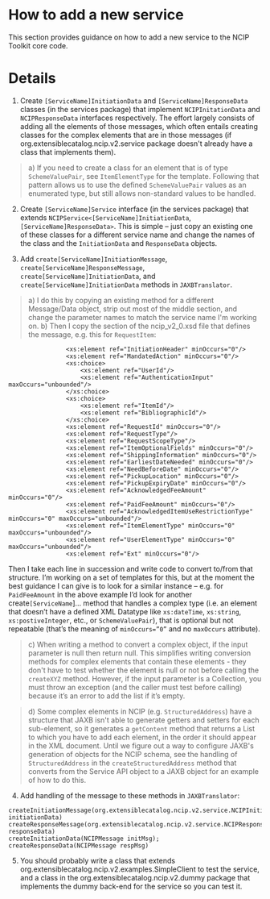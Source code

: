 # How to add a new service #

This section provides guidance on how to add a new service to the NCIP Toolkit core code.


# Details #

1) Create `[ServiceName]InitiationData` and `[ServiceName]ResponseData` classes (in the services package) that implement `NCIPInitationData` and `NCIPResponseData` interfaces respectively. The effort largely consists of adding all the elements of those messages, which often entails creating classes for the complex elements that are in those messages (if org.extensiblecatalog.ncip.v2.service package doesn't already have a class that implements them).
> a) If you need to create a class for an element that is of type `SchemeValuePair`, see `ItemElementType` for the template. Following that pattern allows us to use the defined `SchemeValuePair` values as an enumerated type, but still allows non-standard values to be handled.

2) Create `[ServiceName]Service` interface (in the services package) that extends `NCIPService<[ServiceName]InitiationData`, `[ServiceName]ResponseData>`. This is simple – just copy an existing one of these classes for a different service name and change the names of the class and the `InitiationData` and `ResponseData` objects.

3) Add `create[ServiceName]InitiationMessage`, `create[ServiceName]ResponseMessage`, `create[ServiceName]InitiationData`, and `create[ServiceName]InitiationData` methods in `JAXBTranslator`.
> a) I do this by copying an existing method for a different Message/Data object, strip out most of the middle section, and change the parameter names to match the service name I'm working on.
> b) Then I copy the section of the ncip\_v2\_0.xsd file that defines the message, e.g. this for `RequestItem`:
```
				<xs:element ref="InitiationHeader" minOccurs="0"/>
				<xs:element ref="MandatedAction" minOccurs="0"/>
				<xs:choice>
					<xs:element ref="UserId"/>
					<xs:element ref="AuthenticationInput" maxOccurs="unbounded"/>
				</xs:choice>
				<xs:choice>
					<xs:element ref="ItemId"/>
					<xs:element ref="BibliographicId"/>
				</xs:choice>
				<xs:element ref="RequestId" minOccurs="0"/>
				<xs:element ref="RequestType"/>
				<xs:element ref="RequestScopeType"/>
				<xs:element ref="ItemOptionalFields" minOccurs="0"/>
				<xs:element ref="ShippingInformation" minOccurs="0"/>
				<xs:element ref="EarliestDateNeeded" minOccurs="0"/>
				<xs:element ref="NeedBeforeDate" minOccurs="0"/>
				<xs:element ref="PickupLocation" minOccurs="0"/>
				<xs:element ref="PickupExpiryDate" minOccurs="0"/>
				<xs:element ref="AcknowledgedFeeAmount" minOccurs="0"/>
				<xs:element ref="PaidFeeAmount" minOccurs="0"/>
				<xs:element ref="AcknowledgedItemUseRestrictionType" minOccurs="0" maxOccurs="unbounded"/>
				<xs:element ref="ItemElementType" minOccurs="0" maxOccurs="unbounded"/>
				<xs:element ref="UserElementType" minOccurs="0" maxOccurs="unbounded"/>
				<xs:element ref="Ext" minOccurs="0"/>
```

Then I take each line in succession and write code to convert to/from that structure. I’m working on a set of templates for this, but at the moment the best guidance I can give is to look for a similar instance – e.g. for `PaidFeeAmount` in the above example I’d look for another create`[ServiceName`]… method that handles a complex type (i.e. an element that doesn’t have a defined XML Datatype like `xs:dateTime`, `xs:string`, `xs:postiveInteger`, etc., or `SchemeValuePair`), that is optional but not repeatable (that’s the meaning of `minOccurs=”0”` and no `maxOccurs` attribute).

> c) When writing a method to convert a complex object, if the input parameter is null then return null. This simplifies writing conversion methods for complex elements that contain these elements - they don't have to test whether the element is null or not before calling the `createXYZ` method. However, if the input parameter is a Collection, you must throw an exception (and the caller must test before calling) because it’s an error to add the list if it’s empty.

> d) Some complex elements in NCIP (e.g. `StructuredAddress`) have a structure that JAXB isn't able to generate getters and setters for each sub-element, so it generates a `getContent` method that returns a List to which you have to add each element, in the order it should appear in the XML document. Until we figure out a way to configure JAXB's generation of objects for the NCIP schema, see the handling of `StructuredAddress` in the `createStructuredAddress` method that converts from the Service API object to a JAXB object for an example of how to do this.




4) Add handling of the message to these methods in `JAXBTranslator`:
```
createInitiationMessage(org.extensiblecatalog.ncip.v2.service.NCIPInitiationData initiationData)
createResponseMessage(org.extensiblecatalog.ncip.v2.service.NCIPResponseData responseData)
createInitiationData(NCIPMessage initMsg);
createResponseData(NCIPMessage respMsg)
```

5) You should probably write a class that extends org.extensiblecatalog.ncip.v2.examples.SimpleClient to test the service, and a class in the org.extensiblecatalog.ncip.v2.dummy package that implements the dummy back-end for the service so you can test it.